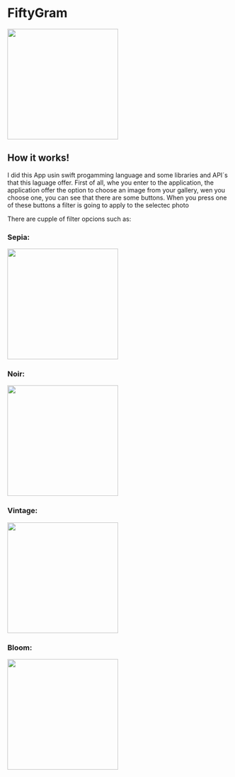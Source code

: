 # FiftyGram
<a><img src="https://user-images.githubusercontent.com/66069314/99881090-88597000-2be5-11eb-920b-1abbdac25aa5.png" width="250" ></a>
## How it works!
I did this App usin swift progamming language and some libraries and API´s that this laguage offer.
First of all, whe you enter to the application, the application offer the option to choose an image from your gallery, wen you choose one, you can see that there are some buttons. When you press one of these buttons a filter is going to apply to the selectec photo

There are cupple of filter opcions such as: 

### Sepia: 

<a><img src="https://user-images.githubusercontent.com/66069314/99881094-8abbca00-2be5-11eb-8f66-345b4db2b96b.png" width="250" ></a>

### Noir: 

<a><img src="https://user-images.githubusercontent.com/66069314/99881095-8b546080-2be5-11eb-9069-9a981cab6730.png" width="250" ></a>

### Vintage: 

<a><img src="https://user-images.githubusercontent.com/66069314/99881096-8becf700-2be5-11eb-9f3b-36caa235499a.png" width="250" ></a>

### Bloom:

<a><img src="https://user-images.githubusercontent.com/66069314/99881097-8c858d80-2be5-11eb-9473-58608d51898a.png" width="250" ></a>
